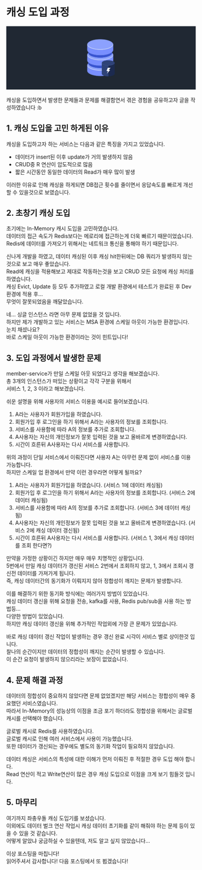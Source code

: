 # 캐싱 도입 과정

![intro](./images/cache-icon.jpg)

캐싱을 도입하면서 발생한 문제들과 문제를 해결함연서 겪은 경험을 공유하고자 글을 작성하였습니다 :b

## 1. 캐싱 도입을 고민 하게된 이유

캐싱을 도입하고자 하는 서비스는 다음과 같은 특징을 가지고 있었습니다.  

* 데이터가 insert된 이후 update가 거의 발생하지 않음
* CRUD중 R 연산이 압도적으로 많음
* 짧은 시간동안 동일한 데이터의 Read가 매우 많이 발생

이러한 이유로 인해 캐싱을 하게되면 DB접근 횟수를 줄이면서 응답속도를 빠르게 개선할 수 있을것으로 보였습니다.  

## 2. 초창기 캐싱 도입

초기에는 In-Memory 캐시 도입을 고민하였습니다.  
데이터의 접근 속도가 Redis보다는 메로리에 접근하는게 더욱 빠르기 때문이었습니다.   
Redis에 데이터를 가져오기 위해서는 네트워크 통신을 통해야 하기 때문입니다.   

신나게 개발을 하였고, 데이터 캐싱된 이후 캐싱 hit한뒤에는 DB 쿼리가 발생하지 않는것으로 보고 매우 좋았습니다.  
Read에 캐싱을 적용해보고 제대로 작동하는것을 보고 CRUD 모든 요청에 캐싱 처리를 하였습니다.   
캐싱 Evict, Update 등 모두 추가하였고 로컬 개발 환경에서 테스트가 완료된 후 Dev 환경에 적용 후...  
무엇이 잘못되었음을 깨달았습니다.  

네... 싱글 인스턴스 라면 아무 문제 없었을 것 입니다.   
하지만 제가 개발하고 있는 서비스는 MSA 환경에 스케일 아웃이 가능한 환경입니다.   
눈치 채셨나요?   
바로 스케일 아웃이 가능한 환경이라는 것이 힌트입니다!  

## 3. 도입 과정에서 발생한 문제

member-service가 만일 스케일 아웃 되었다고 생각을 해보겠습니다.   
총 3개의 인스턴스가 떠있는 상황이고 각각 구분을 위해서   
서비스 1, 2, 3 이라고 해보겠습니다.   

쉬운 설명을 위해 사용자의 서비스 이용을 예시로 들어보겠습니다.  

1. A라는 사용자가 회원가입을 하였습니다.
2. 회원가입 후 로그인을 하기 위해서 A라는 사용자의 정보를 조회합니다.
3. 서비스를 사용함에 따라 A의 정보를 추가로 조회합니다.
4. A사용자는 자신의 개인정보가 잘못 입력된 것을 보고 올바르게 변경하였습니다.
5. 시간이 흐른뒤 A사용자는 다시 서비스를 사용합니다.

위의 과정이 단일 서비스에서 이뤄진다면 사용자 A는 아무런 문제 없이 서비스를 이용 가능합니다.  
하지만 스케일 업 환경에서 만약 이런 경우라면 어떻게 될까요?  

1. A라는 사용자가 회원가입을 하였습니다. (서비스 1에 데이터 캐싱됨)
2. 회원가입 후 로그인을 하기 위해서 A라는 사용자의 정보를 조회합니다. (서비스 2에 데이터 캐싱됨)
3. 서비스를 사용함에 따라 A의 정보를 추가로 조회합니다. (서비스 3에 데이터 캐싱됨)
4. A사용자는 자신의 개인정보가 잘못 입력된 것을 보고 올바르게 변경하였습니다. (서비스 2에 캐싱 데이터 갱신됨)
5. 시간이 흐른뒤 A사용자는 다시 서비스를 사용합니다. (서비스 1, 3에서 캐싱 데이터를 조회 한다면?)

만약을 가정한 상황이긴 하지만 매우 매우 치명적인 상황입니다.   
5번에서 만일 캐싱 데이터가 갱신된 서비스 2번에서 조회하지 않고, 1, 3에서 조회시 갱신전 데이터를 가져가게 됩니다.   
즉, 캐싱 데이터간의 동기화가 이뤄지지 않아 정합성이 깨지는 문제가 발생합니다.   

이를 해결하기 위한 동기화 방식에는 여러가지 방법이 있었습니다.   
캐싱 데이터 갱신을 위해 요청을 전송, kafka를 사용, Redis pub/sub을 사용 하는 방법등...  
다양한 방법이 있었습니다.   
하지만 캐싱 데이터 갱신을 위해 추가적인 작업외에 가장 큰 문제가 있었습니다.  

바로 캐싱 데이터 갱신 작업이 발생하는 경우 갱신 완료 시각이 서비스 별로 상이한것 입니다.  
찰나의 순간이지만 데이터의 정합성이 깨지는 순간이 발생할 수 있습니다.   
이 순간 요청이 발생하지 않으리라는 보장이 없었습니다.   

## 4. 문제 해결 과정

데이터의 정합성이 중요하지 않았다면 문제 없었겠지만 해당 서비스는 정합성이 매우 중요했던 서비스였습니다.   
따라서 In-Memory의 성능상의 이점을 조금 포기 하더라도 정합성을 위해서는 글로벌 캐시를 선택해야 했습니다.   

글로벌 캐시로 Redis를 사용하였습니다.  
글로벌 캐시로 인해 여러 서비스에서 사용이 가능했습니다.  
또한 데이터가 갱신되는 경우에도 별도의 동기화 작업이 필요하지 않았습니다.  

데이터 캐싱은 서비스의 특성에 대한 이해가 먼저 이뤄진 후 적절한 경우 도입 해야 합니다.  
Read 연산이 적고 Write연산이 많은 경우 캐싱 도입으로 이점을 크게 보기 힘들것 입니다.  

## 5. 마무리

여기까지 좌충우돌 캐싱 도입기를 보셨습니다.   
이외에도 데이터 벌크 연산 작업시 캐싱 데이터 초기화를 같이 해줘야 하는 문제 등이 있을 수 있을 것 같습니다.   
어떻게 알았냐 궁금하실 수 있을텐데, 저도 알고 싶지 않았습니다...

이상 포스팅을 마칩니다!  
읽어주셔서 감사합니다! 다음 포스팅에서 또 뵙겠습니다!  

